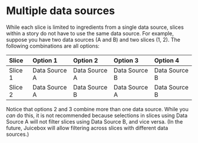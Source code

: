 # Multiple data sources

While each slice is limited to ingredients from a single data source, slices within a story do not have to use the same data source. For example, suppose you have two data sources \(A and  B\) and two slices \(1, 2\). The following combinations are all options:

| Slice | Option 1 | Option 2 | Option 3 | Option 4 |
| :--- | :--- | :--- | :--- | :--- |
| Slice 1 | Data Source A | Data Source A | Data Source B | Data Source B |
| Slice 2 | Data Source A | Data Source B | Data Source A | Data Source B |

Notice that options 2 and 3 combine more than one data source. While you _can_ do this, it is not recommended because selections in slices using Data Source A will not filter slices using Data Source B, and vice versa. \(In the future, Juicebox will allow filtering across slices with different data sources.\)

